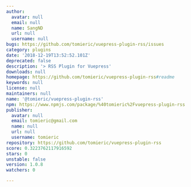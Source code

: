 ```yaml
---
author:
  avatar: null
  email: null
  name: SangND
  url: null
  username: null
bugs: https://github.com/tomieric/vuepress-plugin-rss/issues
category: plugins
date: '2018-12-19T13:52:52.101Z'
deprecated: false
description: '> RSS Plugin for Vuepress'
downloads: null
homepage: https://github.com/tomieric/vuepress-plugin-rss#readme
keywords: null
license: null
maintainers: null
name: '@tomieric/vuepress-plugin-rss'
npm: https://www.npmjs.com/package/%40tomieric%2Fvuepress-plugin-rss
publisher:
  avatar: null
  email: tomieric@gmail.com
  name: null
  url: null
  username: tomieric
repository: https://github.com/tomieric/vuepress-plugin-rss
score: 0.3223762117916592
stars: 0
unstable: false
version: 1.0.8
watchers: 0

---
```


